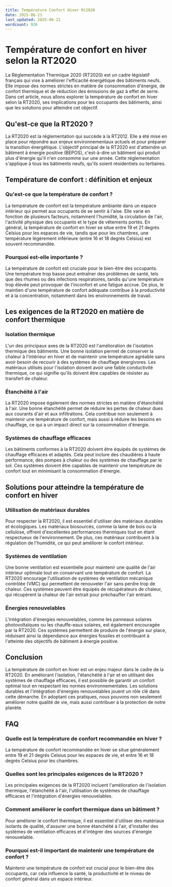```yaml
---
title: Température Confort Hiver Rt2020
date: 2025-06-21
last_updated: 2025-06-21
wordcount: 926
---
```


# Température de confort en hiver selon la RT2020

La Réglementation Thermique 2020 (RT2020) est un cadre législatif français qui vise à améliorer l'efficacité énergétique des bâtiments neufs. Elle impose des normes strictes en matière de consommation d'énergie, de confort thermique et de réduction des émissions de gaz à effet de serre. Dans cet article, nous allons explorer la température de confort en hiver selon la RT2020, ses implications pour les occupants des bâtiments, ainsi que les solutions pour atteindre cet objectif.

## Qu'est-ce que la RT2020 ?

La RT2020 est la réglementation qui succède à la RT2012. Elle a été mise en place pour répondre aux enjeux environnementaux actuels et pour préparer la transition énergétique. L'objectif principal de la RT2020 est d'atteindre un bâtiment à énergie positive (BEPOS), c'est-à-dire un bâtiment qui produit plus d'énergie qu'il n'en consomme sur une année. Cette réglementation s'applique à tous les bâtiments neufs, qu'ils soient résidentiels ou tertiaires.

## Température de confort : définition et enjeux

### Qu'est-ce que la température de confort ?

La température de confort est la température ambiante dans un espace intérieur qui permet aux occupants de se sentir à l'aise. Elle varie en fonction de plusieurs facteurs, notamment l'humidité, la circulation de l'air, l'activité physique des occupants et le type de vêtements portés. En général, la température de confort en hiver se situe entre 19 et 21 degrés Celsius pour les espaces de vie, tandis que pour les chambres, une température légèrement inférieure (entre 16 et 18 degrés Celsius) est souvent recommandée.

### Pourquoi est-elle importante ?

La température de confort est cruciale pour le bien-être des occupants. Une température trop basse peut entraîner des problèmes de santé, tels que des rhumes ou des infections respiratoires, tandis qu'une température trop élevée peut provoquer de l'inconfort et une fatigue accrue. De plus, le maintien d'une température de confort adéquate contribue à la productivité et à la concentration, notamment dans les environnements de travail.

## Les exigences de la RT2020 en matière de confort thermique

### Isolation thermique

L'un des principaux axes de la RT2020 est l'amélioration de l'isolation thermique des bâtiments. Une bonne isolation permet de conserver la chaleur à l'intérieur en hiver et de maintenir une température agréable sans avoir besoin de recourir à des systèmes de chauffage énergivores. Les matériaux utilisés pour l'isolation doivent avoir une faible conductivité thermique, ce qui signifie qu'ils doivent être capables de résister au transfert de chaleur.

### Étanchéité à l'air

La RT2020 impose également des normes strictes en matière d'étanchéité à l'air. Une bonne étanchéité permet de réduire les pertes de chaleur dues aux courants d'air et aux infiltrations. Cela contribue non seulement à maintenir une température de confort, mais aussi à réduire les besoins en chauffage, ce qui a un impact direct sur la consommation d'énergie.

### Systèmes de chauffage efficaces

Les bâtiments conformes à la RT2020 doivent être équipés de systèmes de chauffage efficaces et adaptés. Cela peut inclure des chaudières à haute performance, des pompes à chaleur ou des systèmes de chauffage par le sol. Ces systèmes doivent être capables de maintenir une température de confort tout en minimisant la consommation d'énergie.

## Solutions pour atteindre la température de confort en hiver

### Utilisation de matériaux durables

Pour respecter la RT2020, il est essentiel d'utiliser des matériaux durables et écologiques. Les matériaux biosourcés, comme la laine de bois ou la cellulose, offrent d'excellentes performances thermiques tout en étant respectueux de l'environnement. De plus, ces matériaux contribuent à la régulation de l'humidité, ce qui peut améliorer le confort intérieur.

### Systèmes de ventilation

Une bonne ventilation est essentielle pour maintenir une qualité de l'air intérieur optimale tout en conservant une température de confort. La RT2020 encourage l'utilisation de systèmes de ventilation mécanique contrôlée (VMC) qui permettent de renouveler l'air sans perdre trop de chaleur. Ces systèmes peuvent être équipés de récupérateurs de chaleur, qui récupèrent la chaleur de l'air extrait pour préchauffer l'air entrant.

### Énergies renouvelables

L'intégration d'énergies renouvelables, comme les panneaux solaires photovoltaïques ou les chauffe-eaux solaires, est également encouragée par la RT2020. Ces systèmes permettent de produire de l'énergie sur place, réduisant ainsi la dépendance aux énergies fossiles et contribuant à l'atteinte des objectifs de bâtiment à énergie positive.

## Conclusion

La température de confort en hiver est un enjeu majeur dans le cadre de la RT2020. En améliorant l'isolation, l'étanchéité à l'air et en utilisant des systèmes de chauffage efficaces, il est possible de garantir un confort optimal tout en respectant les normes environnementales. Les solutions durables et l'intégration d'énergies renouvelables jouent un rôle clé dans cette démarche. En adoptant ces pratiques, nous pouvons non seulement améliorer notre qualité de vie, mais aussi contribuer à la protection de notre planète.

## FAQ

### Quelle est la température de confort recommandée en hiver ?

La température de confort recommandée en hiver se situe généralement entre 19 et 21 degrés Celsius pour les espaces de vie, et entre 16 et 18 degrés Celsius pour les chambres.

### Quelles sont les principales exigences de la RT2020 ?

Les principales exigences de la RT2020 incluent l'amélioration de l'isolation thermique, l'étanchéité à l'air, l'utilisation de systèmes de chauffage efficaces et l'intégration d'énergies renouvelables.

### Comment améliorer le confort thermique dans un bâtiment ?

Pour améliorer le confort thermique, il est essentiel d'utiliser des matériaux isolants de qualité, d'assurer une bonne étanchéité à l'air, d'installer des systèmes de ventilation efficaces et d'intégrer des sources d'énergie renouvelable.

### Pourquoi est-il important de maintenir une température de confort ?

Maintenir une température de confort est crucial pour le bien-être des occupants, car cela influence la santé, la productivité et le niveau de confort général dans un espace intérieur.
